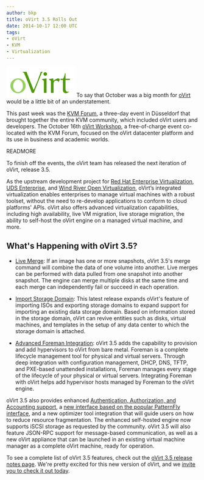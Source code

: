 ```yaml
---
author: bkp
title: oVirt 3.5 Rolls Out
date: 2014-10-17 12:00 UTC
tags:
- oVirt
- KVM
- Virtualization
---
```

![oVirt logo](/images/blog/oVirt-logo.png) To say that October was a big month for [oVirt](http://www.ovirt.org) would be a little bit of an understatement.

This past week was the [KVM Forum](http://events.linuxfoundation.org/events/kvm-forum), a three-day event in Düsseldorf that brought together the entire KVM community, which included oVirt users and developers. The October 16th [oVirt Workshop](http://www.ovirt.org/KVM_Forum_Workshop_Oct_2014), a free-of-charge event co-located with the KVM Forum, focused on the oVirt datacenter platform and its use in business and academic worlds.

READMORE

To finish off the events, the oVirt team has released the next iteration of oVirt, release 3.5.

As the upstream development project for [Red Hat Enterprise Virtualization](http://www.redhat.com/en/technologies/virtualization), [UDS Enterprise](https://www.udsenterprise.com/en/), and [Wind River Open Virtualization](http://www.windriver.com/announces/open_virtualization/), oVirt’s integrated virtualization enables enterprises to manage virtual machines with a robust toolset, without the need to re-develop applications to conform to cloud platforms' APIs. oVirt also offers advanced virtualization capabilities, including high availability, live VM migration, live storage migration, the ability to self-host the oVirt engine on a managed virtual machine, and more. 

## What's Happening with oVirt 3.5?

* [Live Merge](http://www.ovirt.org/Features/Live_Merge): If an image has one or more snapshots, oVirt 3.5's merge command will combine the data of one volume into another. Live merges can be performed with data pulled from one snapshot into another snapshot. The engine can merge multiple disks at the same time and each merge can independently fail or succeed in each operation.

* [Import Storage Domain](http://youtu.be/YbU-DIwN-Wc): This latest release expands oVirt's feature of importing ISOs and exporting storage domains to expand support for importing an existing data storage domain. Based on information stored in the storage domain, oVirt can revive entities such as disks, virtual machines, and templates in the setup of any data center to which the storage domain is attached.

* [Advanced Foreman Integration](http://www.ovirt.org/Features/ForemanIntegration): oVirt 3.5 adds the capability to provision and add hypervisors to oVirt from bare metal. Foreman is a complete lifecycle management tool for physical and virtual servers. Through deep integration with configuration management, DHCP, DNS, TFTP, and PXE-based unattended installations, Foreman manages every stage of the lifecycle of your physical or virtual servers. Integrating Foreman with oVirt helps add hypervisor hosts managed by Foreman to the oVirt engine.

oVirt 3.5 also provides enhanced [Authentication, Authorization, and Accounting support](http://youtu.be/aavmOAw7Fa8), a [new interface based on the popular PatternFly interface](http://www.ovirt.org/Features/NewLookAndFeelPatternFlyPhase1), and a new optimizer tool integration that will guide users on how to reduce resource fragmentation. The enhanced self-hosted engine now supports iSCSI storage as requested by the community. oVirt 3.5 will also feature JSON-RPC support for message-based communication, as well as a new oVirt appliance that can be launched in an existing virtual machine manager as a complete oVirt machine, ready for operation.

To see a complete list of oVirt 3.5 features, check out the [oVirt 3.5 release notes page](http://www.ovirt.org/OVirt_3.5_Release_Notes). We're pretty excited for this new version of oVirt, and we [invite you to check it out today](http://www.ovirt.org/Download).
